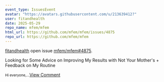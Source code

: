 ```yaml
---
event_type: IssuesEvent
avatar: "https://avatars.githubusercontent.com/u/213639412?"
user: fitandhealth
date: 2025-05-29
repo_name: mfem/mfem
html_url: https://github.com/mfem/mfem/issues/4875
repo_url: https://github.com/mfem/mfem
---
```


<a href='https://github.com/fitandhealth' target='_blank'>fitandhealth</a> open issue <a href='https://github.com/mfem/mfem/issues/4875' target='_blank'>mfem/mfem#4875</a>.

<p>Looking for Some Advice on Improving My Results with Not Your Mother's + Feedback on My Routine</p><small>Hi everyone,...</small><a href='https://github.com/mfem/mfem/issues/4875' target='_blank'>View Comment</a>